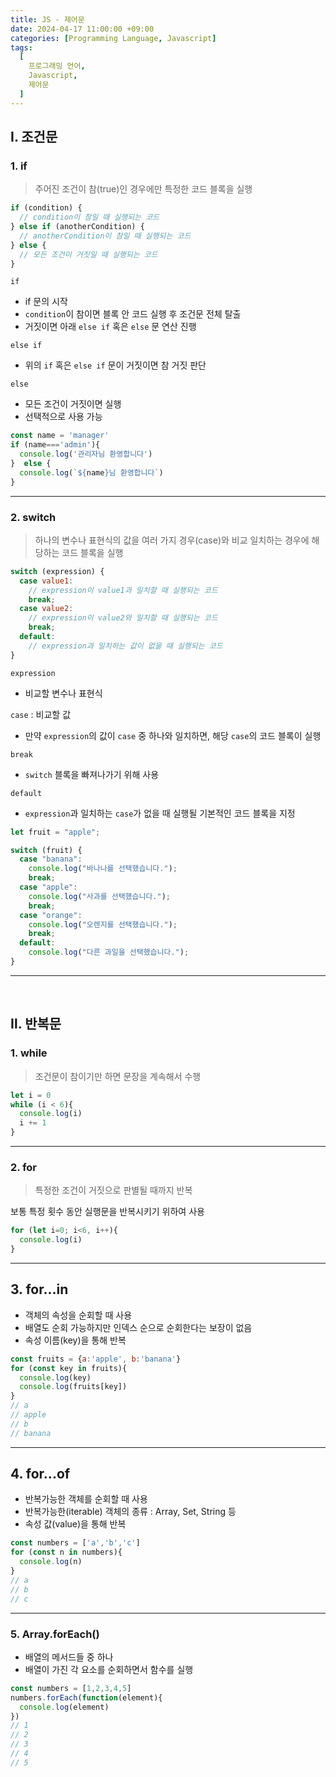 ```yaml
---
title: JS - 제어문
date: 2024-04-17 11:00:00 +09:00
categories: [Programming Language, Javascript]
tags:
  [
    프로그래밍 언어,
    Javascript,
    제어문
  ]
---
```


## Ⅰ. 조건문

###  1. if

> 주어진 조건이 참(true)인 경우에만 특정한 코드 블록을 실행

```js
if (condition) {
  // condition이 참일 때 실행되는 코드
} else if (anotherCondition) {
  // anotherCondition이 참일 때 실행되는 코드
} else {
  // 모든 조건이 거짓일 때 실행되는 코드
}
```

`if`
- if 문의 시작
- `condition`이 참이면 블록 안 코드 실행 후 조건문 전체 탈출
- 거짓이면 아래 `else if` 혹은 `else` 문 연산 진행

`else if`
- 위의 `if` 혹은 `else if` 문이 거짓이면 참 거짓 판단

`else`
- 모든 조건이 거짓이면 실행
- 선택적으로 사용 가능

```javascript
const name = 'manager'
if (name==='admin'){
  console.log('관리자님 환영합니다')
}  else {
  console.log(`${name}님 환영합니다`)    
}
```

---

### 2. switch

> 하나의 변수나 표현식의 값을 여러 가지 경우(case)와 비교 일치하는 경우에 해당하는 코드 블록을 실행

```js
switch (expression) {
  case value1:
    // expression이 value1과 일치할 때 실행되는 코드
    break;
  case value2:
    // expression이 value2와 일치할 때 실행되는 코드
    break;
  default:
    // expression과 일치하는 값이 없을 때 실행되는 코드
}
```

`expression`
- 비교할 변수나 표현식
  
`case` : 비교할 값
- 만약 `expression`의 값이 `case` 중 하나와 일치하면, 해당 `case`의 코드 블록이 실행

`break`
- `switch` 블록을 빠져나가기 위해 사용

`default`
- `expression`과 일치하는 `case`가 없을 때 실행될 기본적인 코드 블록을 지정

```js
let fruit = "apple";

switch (fruit) {
  case "banana":
    console.log("바나나를 선택했습니다.");
    break;
  case "apple":
    console.log("사과를 선택했습니다.");
    break;
  case "orange":
    console.log("오렌지를 선택했습니다.");
    break;
  default:
    console.log("다른 과일을 선택했습니다.");
}
```

---
<br>

## Ⅱ. 반복문

###  1. while

> 조건문이 참이기만 하면 문장을 계속해서 수행

```javascript
let i = 0
while (i < 6){
  console.log(i)
  i += 1
}
```

---

### 2. for

> 특정한 조건이 거짓으로 판별될 때까지 반복

보통 특정 횟수 동안 실행문을 반복시키기 위하여 사용

```javascript
for (let i=0; i<6, i++){
  console.log(i)
}
```

---

## 3. for...in

- 객체의 속성을 순회할 때 사용
- 배열도 순회 가능하지만 인덱스 순으로 순회한다는 보장이 없음
- 속성 이름(key)을 통해 반복

```javascript
const fruits = {a:'apple', b:'banana'}
for (const key in fruits){
  console.log(key)
  console.log(fruits[key])
}
// a
// apple
// b
// banana
```

---

## 4. for...of

- 반복가능한 객체를 순회할 때 사용
- 반복가능한(iterable) 객체의 종류 : Array, Set, String 등
- 속성 값(value)을 통해 반복
  
```javascript
const numbers = ['a','b','c']
for (const n in numbers){
  console.log(n)
}
// a
// b
// c
```

---

### 5. Array.forEach()

- 배열의 메서드들 중 하나
- 배열이 가진 각 요소를 순회하면서 함수를 실행
  
```javascript
const numbers = [1,2,3,4,5]
numbers.forEach(function(element){
  console.log(element)  
})
// 1
// 2
// 3
// 4
// 5
```